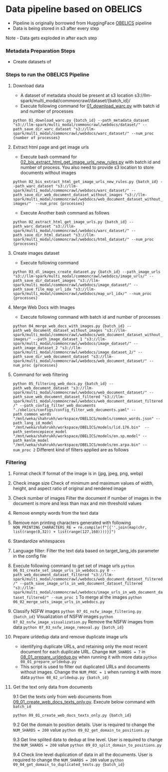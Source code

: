 # Data pipeline based on OBELICS
- Pipeline is originally borrowed from HuggingFace [OBELICS](https://github.com/huggingface/OBELICS/tree/main) pipeline
- Data is being stored in s3 after every step

Note - Data gets exploded in after each step
### Metadata Preparation Steps
- Create datasets of 

### Steps to run the OBELICS Pipeline

1. Download data
   - A dataset of metadata should be present at s3 location s3://llm-spark/multi_modal/commoncrawl/dataset/{batch_id}/
   - Execute following command for [01_download_warc.py](./01_download_warc.py) with batch id and number of processes 

   ```python 01_download_warc.py {batch_id} --path_metadata_dataset "s3://llm-spark/multi_modal/commoncrawl/webdocs/dataset/" --path_save_dir_warc_dataset "s3://llm-spark/multi_modal/commoncrawl/webdocs/warc_dataset/" --num_proc {number of processes}```
  
2. Extract html page and get image urls
   - Execute bash command for [02_bis_extract_html_get_image_urls_new_rules.py](./02_bis_extract_html_get_image_urls_new_rules.py) with batch id and number of process. You also need to provide s3 location to store documents without images 
   
   ```python 02_bis_extract_html_get_image_urls_new_rules.py {batch_id} --path_warc_dataset "s3://llm-spark/multi_modal/commoncrawl/webdocs/warc_dataset/" --path_save_dir_web_document_dataset_without_images "s3://llm-spark/multi_modal/commoncrawl/webdocs/web_document_dataset_without_images/"  --num_proc {processes}```
   - Execute Another bash command as follows 
   
   ```python 02_extract_html_get_image_urls.py {batch_id} --path_warc_dataset "s3://llm-spark/multi_modal/commoncrawl/webdocs/warc_dataset/" --path_save_dir_html_dataset "s3://llm-spark/multi_modal/commoncrawl/webdocs/html_dataset/" --num_proc {processes}```
  
3. Create images dataset
   - Execute following command 
   
   ```python 03_dl_images_create_dataset.py {batch_id} --path_image_urls "s3://llm-spark/multi_modal/commoncrawl/webdocs/image_urls/" --path_save_dir_dataset_images "s3://llm-spark/multi_modal/commoncrawl/webdocs/image_dataset/" --path_save_file_map_url_idx "s3://llm-spark/multi_modal/commoncrawl/webdocs/map_url_idx/" --num_proc {processes}```
  
4. Merge Web Docs with Images
   - Execute following command with batch id and number of processes
   
   ```python 04_merge_web_docs_with_images.py {batch_id} --path_web_document_dataset_without_images "s3://llm-spark/multi_modal/commoncrawl/webdocs/web_document_dataset_without_images/" --path_image_dataset_1 "s3://llm-spark/multi_modal/commoncrawl/webdocs/image_dataset/" --path_image_dataset_2 "s3://llm-spark/multi_modal/commoncrawl/webdocs/image_dataset_2/" --path_save_dir_web_document_dataset "s3://llm-spark/multi_modal/commoncrawl/webdocs/web_document_dataset/" --num_proc {processes}```

5. Command for web filtering
   
   ```python 05_filtering_web_docs.py {batch_id} --path_web_document_dataset "s3://llm-spark/multi_modal/commoncrawl/webdocs/web_document_dataset/" --path_save_web_document_dataset_filtered "s3://llm-spark/multi_modal/commoncrawl/webdocs/web_document_dataset_filtered/" --path_config_filter_web_documents "./obelics/configs/config_filter_web_documents.yaml" --path_common_words "/mnt/weka/shahrukh/workspace/OBELICS/models/common_words.json" --path_lang_id_model "/mnt/weka/shahrukh/workspace/OBELICS/models/lid.176.bin"  --path_sentencepiece_model "/mnt/weka/shahrukh/workspace/OBELICS/models/en.sp.model" --path_kenlm_model "/mnt/weka/shahrukh/workspace/OBELICS/models/en.arpa.bin" --num_proc 2```
   Different kind of filters applied are as follows
### Filtering
   1. Format check
      If format of the image is in (jpg, jpeg, png, webp)
   2. Check image size
      Check of minimum and maximum values of width, height, and aspect ratio of original and rendered image
   3. Check number of images
      Filter the document if number of images in the document is more and less than max and min threshold values
   4. Remove enmpty words from the text data
   5. Remove non printing characters generated with following
      ```NON_PRINTING_CHARACTERS_RE = re.compile(f"[{''.join(map(chr, list(range(0,32)) + list(range(127,160))))}]")```
   6. Standardize whitespaces
   7. Language filter: Filter the text data based on target_lang_ids parameter in the config file

6. Execute following command to get set of image urls
   ```python 06_01_create_set_image_urls_in_webdocs.py 0 --path_web_document_dataset_filtered "s3://llm-spark/multi_modal/commoncrawl/webdocs/web_document_dataset_filtered/" --path_save_image_urls_in_web_document_dataset_filtered "s3://llm-spark/multi_modal/commoncrawl/webdocs/image_urls_in_web_document_dataset_filtered/" --num_proc 1```
    To merge al the images
   ```python 06_02_merge_sets_image_urls_in_webdocs.py```
7. Classify NSFW images
   ```python 07_01_nsfw_image_filtering.py {batch_id}```
   Visualization of NSFW images
   ```python 07_02_nsfw_image_visualization.py```
   Remove the NSFW images from data
   ```python 07_03_nsfw_image_removal.py {batch_id}```
8. Prepare urldedup data and remove duplicate image urls
   - identifying duplicate URLs, and retaining only the most recent document for each duplicate URL. Change `NUM_SHARDS = 7` in [08_01_prepare_urldedup.py](./08_01_prepare_urldedup.py) when running it with more data
   ```python 08_01_prepare_urldedup.py```
   - This script is used to filter out duplicated URLs and documents without images. Change the `NUM_PROC = 1` when running it with more data
   ```python 08_02_urldedup.py {batch_id}```

9. Get the text only data from documents 
   
   9.1 Get the texts only from web documents from [09_01_create_web_docs_texts_only.py](./09_01_create_web_docs_texts_only.py). Execute below command with `batch_id`

   ```python 09_01_create_web_docs_texts_only.py {batch_id}```

   9.2 Get the domain to position details. User is required to change the `NUM_SHARDS = 200` value
   ```python 09_02_get_domain_to_positions.py```

   9.3 Get line splited data to dedup at line level. User is required to change the `NUM_SHARDS = 200` value
   ```python 09_03_split_domain_to_positions.py```

   9.4 Check line level duplication of data in all the documents.  User is required to change the `NUM_SHARDS = 200` value
   ```python 09_04_get_domain_to_duplicated_texts.py {batch_id}```
